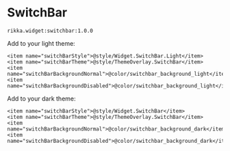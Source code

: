 # SwitchBar

`rikka.widget:switchbar:1.0.0`

Add to your light theme:

```
<item name="switchBarStyle">@style/Widget.SwitchBar.Light</item>
<item name="switchBarTheme">@style/ThemeOverlay.SwitchBar</item>
<item name="switchBarBackgroundNormal">@color/switchbar_background_light</item>
<item name="switchBarBackgroundDisabled">@color/switchbar_background_light</item>
```

Add to your dark theme:

```
<item name="switchBarStyle">@style/Widget.SwitchBar</item>
<item name="switchBarTheme">@style/ThemeOverlay.SwitchBar</item>
<item name="switchBarBackgroundNormal">@color/switchbar_background_dark</item>
<item name="switchBarBackgroundDisabled">@color/switchbar_background_dark</item>
```